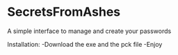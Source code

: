 # SecretsFromAshes
A simple interface to manage and create your passwords

Installation:
-Download the exe and the pck file
-Enjoy
